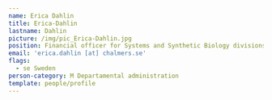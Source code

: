 ```yaml
---
name: Erica Dahlin
title: Erica-Dahlin
lastname: Dahlin
picture: /img/pic_Erica-Dahlin.jpg
position: Financial officer for Systems and Synthetic Biology divisions and CSBI.
email: 'erica.dahlin [at] chalmers.se'
flags:
  - se Sweden
person-category: M Departamental administration
template: people/profile
---
```


